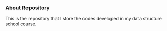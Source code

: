 ### About Repository
This is the repository that I store the codes developed in my data structure school course.
